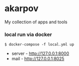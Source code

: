 # akarpov

My collection of apps and tools

### local run via docker
```shell
$ docker-compose -f local.yml up
```
- server - http://127.0.0.1:8000
- mail - http://127.0.0.1:8025
